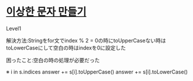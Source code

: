 # [이상한 문자 만들기](https://programmers.co.kr/learn/courses/30/lessons/12930)
Level1

解決方法:Stringをfor文でindex % 2 = 0の時にtoUpperCaseない時はtoLowerCaseにして空白の時はindexを0に設定した


困ったこと:空白の時の処理が必要だった

※
i in s.indices
answer += s[i].toUpperCase()
answer += s[i].toLowerCase()